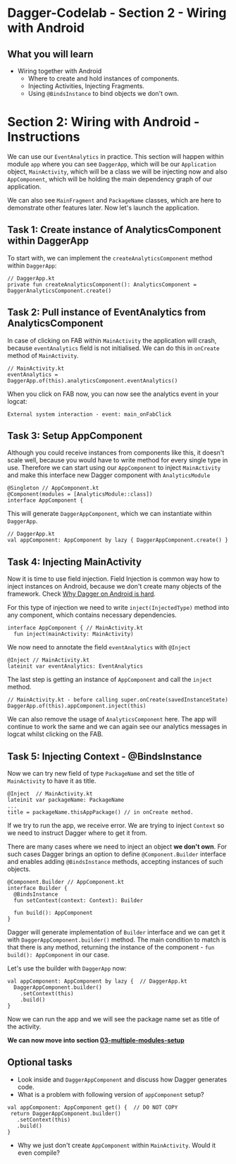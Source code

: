 
# Dagger-Codelab - Section 2 - Wiring with Android  
  
## What you will learn  
- Wiring together with Android  
  - Where to create and hold instances of components.  
  - Injecting Activities, Injecting Fragments.  
  - Using `@BindsInstance` to bind objects we don't own.  
  
# Section 2: Wiring with Android - Instructions  
We can use our `EventAnalytics` in practice. This section will happen within module `app` where you can see `DaggerApp`, which will be our `Application` object, `MainActivity`, which will be a class we will be injecting now and also `AppComponent`, which will be holding the main dependency graph of our application.

We can also see `MainFragment` and `PackageName` classes, which are here to demonstrate other features later. Now let's launch the application.

## Task 1: Create instance of AnalyticsComponent within DaggerApp
To start with, we can implement the `createAnalyticsComponent` method within `DaggerApp`:
```
// DaggerApp.kt
private fun createAnalyticsComponent(): AnalyticsComponent = DaggerAnalyticsComponent.create()
```

## Task 2: Pull instance of EventAnalytics from AnalyticsComponent
In case of clicking on FAB within `MainActivity` the application will crash, because `eventAnalytics` field is not initialised. We can do this in `onCreate` method of `MainActivity`.

```
// MainActivity.kt
eventAnalytics = DaggerApp.of(this).analyticsComponent.eventAnalytics()
```
When you click on FAB now, you can now see the analytics event in your logcat:
```
External system interaction - event: main_onFabClick
```
## Task 3: Setup AppComponent
Although you could receive instances from components like this, it doesn't scale well, because you would have to write method for every single type in use. Therefore we can start using our `AppComponent` to inject `MainActivity` and make this interface new Dagger component with `AnalyticsModule`
```
@Singleton // AppComponent.kt
@Component(modules = [AnalyticsModule::class])
interface AppComponent {
```

This will generate `DaggerAppComponent`, which we can instantiate within `DaggerApp`.
```
// DaggerApp.kt
val appComponent: AppComponent by lazy { DaggerAppComponent.create() }
```

## Task 4: Injecting MainActivity
Now it is time to use field injection. Field Injection is common way how to inject instances on Android, because we don't create many objects of the framework. Check [Why Dagger on Android is hard]([https://dagger.dev/android](https://dagger.dev/android)).

For this type of injection we need to write `inject(InjectedType)` method into any component, which contains necessary dependencies.

```
interface AppComponent { // MainActivity.kt
  fun inject(mainActivity: MainActivity)
```

We now need to annotate the field `eventAnalytics` with `@Inject`
```
@Inject // MainActivity.kt
lateinit var eventAnalytics: EventAnalytics
```
The last step is getting an instance of `AppComponent` and call the `inject` method.
```
// MainActivity.kt - before calling super.onCreate(savedInstanceState)
DaggerApp.of(this).appComponent.inject(this)
```
We can also remove the usage of `AnalyticsComponent` here. The app will continue to work the same and we can again see our analytics messages in logcat whilst clicking on the FAB.

## Task 5: Injecting Context - @BindsInstance
Now we can try new field of type `PackageName` and set the title of `MainActivity` to have it as title.
```
@Inject  // MainActivity.kt
lateinit var packageName: PackageName
...
title = packageName.thisAppPackage() // in onCreate method.
```
If we try to run the app, we receive error. We are trying to inject `Context` so we need to instruct Dagger where to get it from.

There are many cases where we need to inject an object **we don't own**. For such cases Dagger brings an option to define `@Component.Builder` interface and enables adding `@BindsInstance` methods, accepting instances of such objects.

```
@Component.Builder // AppComponent.kt
interface Builder {
  @BindsInstance
  fun setContext(context: Context): Builder

  fun build(): AppComponent
}
```
Dagger will generate implementation of `Builder` interface and we can get it with `DaggerAppComponent.builder()` method. The main condition to match is that there is any method, returning the instance of the component -  `fun build(): AppComponent` in our case.

Let's use the builder with `DaggerApp` now:
```
val appComponent: AppComponent by lazy {  // DaggerApp.kt
  DaggerAppComponent.builder()
    .setContext(this)
    .build()
}
```
Now we can run the app and we will see the package name set as title of the activity.

**We can now move into section [03-multiple-modules-setup](https://github.com/jraska/Dagger-Codelab/tree/03-multiple-modules-setup)**

## Optional tasks
- Look inside and `DaggerAppComponent` and discuss how Dagger generates code.
- What is a problem with following version of `appComponent` setup?
 ```
 val appComponent: AppComponent get() {  // DO NOT COPY
  return DaggerAppComponent.builder()
    .setContext(this)
    .build()
}
```
- Why we just don't create `AppComponent` within `MainActivity`. Would it even compile?
